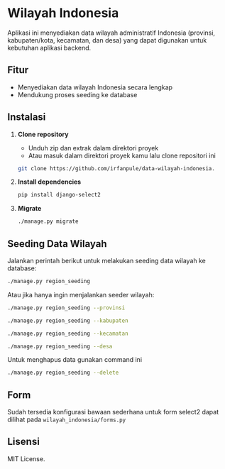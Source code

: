 # Wilayah Indonesia

Aplikasi ini menyediakan data wilayah administratif Indonesia (provinsi, kabupaten/kota, kecamatan, dan desa) yang dapat digunakan untuk kebutuhan aplikasi backend.

## Fitur

- Menyediakan data wilayah Indonesia secara lengkap
- Mendukung proses seeding ke database

## Instalasi

1. **Clone repository**
    - Unduh zip dan extrak dalam direktori proyek
    - Atau masuk dalam direktori proyek kamu lalu clone repositori ini
    ```bash
    git clone https://github.com/irfanpule/data-wilayah-indonesia.
    ```
    

2. **Install dependencies**
    ```bash
    pip install django-select2
    ```

3. **Migrate**
    ```bash
    ./manage.py migrate
    ```

## Seeding Data Wilayah

Jalankan perintah berikut untuk melakukan seeding data wilayah ke database:

```bash
./manage.py region_seeding
```
Atau jika hanya ingin menjalankan seeder wilayah:
```bash
./manage.py region_seeding --provinsi
```
```bash
./manage.py region_seeding --kabupaten
```
```bash
./manage.py region_seeding --kecamatan
```
```bash
./manage.py region_seeding --desa
```

Untuk menghapus data gunakan command ini

```bash
./manage.py region_seeding --delete
```

## Form
Sudah tersedia konfigurasi bawaan sederhana untuk form select2 dapat dilihat pada `wilayah_indonesia/forms.py`

## Lisensi

MIT License.
